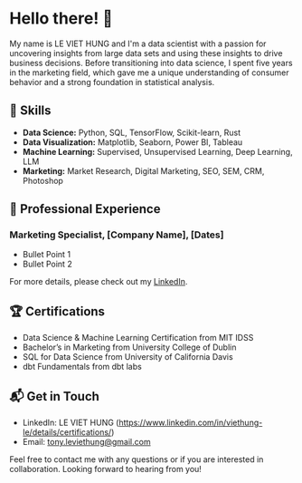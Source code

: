 # Hello there! 👋

My name is LE VIET HUNG and I'm a data scientist with a passion for uncovering insights from large data sets and using these insights to drive business decisions. Before transitioning into data science, I spent five years in the marketing field, which gave me a unique understanding of consumer behavior and a strong foundation in statistical analysis.

## 🧰 Skills 

- **Data Science:** Python, SQL, TensorFlow, Scikit-learn, Rust
- **Data Visualization:** Matplotlib, Seaborn, Power BI, Tableau
- **Machine Learning:** Supervised, Unsupervised Learning, Deep Learning, LLM
- **Marketing:** Market Research, Digital Marketing, SEO, SEM, CRM, Photoshop

## 💼 Professional Experience

### Marketing Specialist, [Company Name], [Dates]
- Bullet Point 1
- Bullet Point 2

For more details, please check out my [LinkedIn](https://www.linkedin.com/in/your-linkedin-profile/).

## 🏆 Certifications

- Data Science & Machine Learning Certification from MIT IDSS
- Bachelor’s in Marketing from University College of Dublin
- SQL for Data Science from University of California Davis
- dbt Fundamentals from dbt labs

## 📬 Get in Touch

- LinkedIn: LE VIET HUNG (https://www.linkedin.com/in/viethung-le/details/certifications/)
- Email: tony.leviethung@gmail.com

Feel free to contact me with any questions or if you are interested in collaboration. Looking forward to hearing from you!
